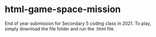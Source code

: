 # html-game-space-mission
End of year submission for Secondary 5 coding class in 2021.
To play, simply download the file folder and run the .html file.
